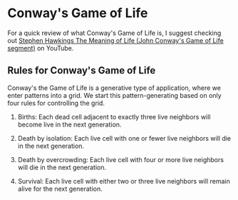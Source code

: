 # Conway's Game of Life

For a quick review of what Conway's Game of Life is, I suggest checking out [Stephen Hawkings The Meaning of Life (John Conway's Game of Life segment)](https://youtu.be/CgOcEZinQ2I) on YouTube.

## Rules for Conway's Game of Life
Conway's the Game of Life is a generative type of application, where we enter patterns into a grid. We start this pattern-generating based on only four rules for controlling the grid.

1.  Births: Each dead cell adjacent to exactly three live neighbors will become live in the next generation.

2.  Death by isolation: Each live cell with one or fewer live neighbors will die in the next generation.

3.  Death by overcrowding: Each live cell with four or more live neighbors will die in the next generation.

4.  Survival: Each live cell with either two or three live neighbors will remain alive for the next generation.

